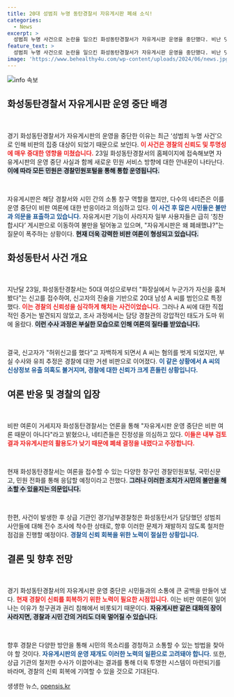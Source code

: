 ```yaml
---
title: 20대 성범죄 누명 동탄경찰서 자유게시판 폐쇄 소식!
categories:
  - News
excerpt: >
  성범죄 누명 사건으로 논란을 일으킨 화성동탄경찰서가 자유게시판 운영을 중단했다. 비난 댓글이 쇄도하는 상황에서, 경찰은 활용도 저조를 이유로 폐쇄했다고 밝혔으나 의구심은 여전히 가시지 않는다.
feature_text: >
  성범죄 누명 사건으로 논란을 일으킨 화성동탄경찰서가 자유게시판 운영을 중단했다. 비난 댓글이 쇄도하는 상황에서, 경찰은 활용도 저조를 이유로 폐쇄했다고 밝혔으나 의구심은 여전히 가시지 않는다.
image: 'https://www.behealthy4u.com/wp-content/uploads/2024/06/news.jpg'
---
```


<p><img src="https://www.behealthy4u.com/wp-content/uploads/2024/06/news.jpg" alt="info 속보" /></p>

<h2 data-ke-size="size26">화성동탄경찰서 자유게시판 운영 중단 배경</h2>

<p data-ke-size="size16">&nbsp;</p>

<p>경기 화성동탄경찰서가 자유게시판의 운영을 중단한 이유는 최근 ‘성범죄 누명 사건’으로 인해 비판의 집중 대상이 되었기 때문으로 보인다. <b><span style="color: #ee2323;">이 사건은 경찰의 신뢰도 및 투명성에 매우 중대한 영향을 미쳤습니다.</span></b> 23일 화성동탄경찰서의 홈페이지에 접속해보면 자유게시판의 운영 중단 사실과 함께 새로운 민원 서비스 방향에 대한 안내문이 나타난다. <b><span style="background-color: #21538527;">이에 따라 모든 민원은 경찰민원포털을 통해 통합 운영됩니다.</span></b> </p>

<p data-ke-size="size16">&nbsp;</p>

<p>자유게시판은 해당 경찰서와 시민 간의 소통 창구 역할을 했지만, 다수의 네티즌은 이를 운영 중단이 비판 여론에 대한 반응이라고 의심하고 있다. <b><span style="color: #1a5490;">이 사건 후 많은 시민들은 불만과 의문을 표출하고 있습니다.</span></b> 자유게시판 기능이 사라지자 일부 사용자들은 급히 ‘칭찬합시다’ 게시판으로 이동하여 불만을 털어놓고 있으며, "자유게시판은 왜 폐쇄했냐?"는 질문이 폭주하는 상황이다. <b><span style="background-color: #21538527;">현재 더욱 강력한 비판 여론이 형성되고 있습니다.</span></b> </p>

<h2 data-ke-size="size26">화성동탄서 사건 개요</h2>

<p data-ke-size="size16">&nbsp;</p>

<p>지난달 23일, 화성동탄경찰서는 50대 여성으로부터 "화장실에서 누군가가 자신을 훔쳐봤다"는 신고를 접수하여, 신고자의 진술을 기반으로 20대 남성 A 씨를 범인으로 특정했다. <b><span style="color: #ee2323;">이는 경찰의 신뢰성을 심각하게 해치는 사건이었습니다.</span></b> 그러나 A 씨에 대한 직접적인 증거는 발견되지 않았고, 조사 과정에서는 담당 경찰관의 강압적인 태도가 도마 위에 올랐다. <b><span style="background-color: #21538527;">이런 수사 과정은 부실한 모습으로 인해 여론의 질타를 받았습니다.</span></b> </p>

<p data-ke-size="size16">&nbsp;</p>

<p>결국, 신고자가 "허위신고를 했다"고 자백하게 되면서 A 씨는 혐의를 벗게 되었지만, 부실 수사와 유죄 추정은 경찰에 대한 거센 비판으로 이어졌다. <b><span style="color: #1a5490;">이 같은 상황에서 A 씨의 신상정보 유출 의혹도 불거지며, 경찰에 대한 신뢰가 크게 흔들린 상황입니다.</span></b> </p>

<h2 data-ke-size="size26">여론 반응 및 경찰의 입장</h2>

<p data-ke-size="size16">&nbsp;</p>

<p>비판 여론이 거세지자 화성동탄경찰서는 언론을 통해 "자유게시판 운영 중단은 비판 여론 때문이 아니다"라고 밝혔으나, 네티즌들은 진정성을 의심하고 있다. <b><span style="color: #ee2323;">이들은 내부 검토 결과 자유게시판의 활용도가 낮기 때문에 폐쇄 결정을 내렸다고 주장합니다.</span></b> </p>

<p data-ke-size="size16">&nbsp;</p>

<p>현재 화성동탄경찰서는 여론을 접수할 수 있는 다양한 창구인 경찰민원포털, 국민신문고, 민원 전화를 통해 응답할 예정이라고 전했다. <b><span style="background-color: #21538527;">그러나 이러한 조치가 시민의 불만을 해소할 수 있을지는 의문입니다.</span></b> </p>

<p data-ke-size="size16">&nbsp;</p>

<p>한편, 사건이 발생한 후 상급 기관인 경기남부경찰청은 화성동탄서가 담당했던 성범죄 사안들에 대해 전수 조사에 착수한 상태로, 향후 이러한 문제가 재발하지 않도록 철저한 점검을 진행할 예정이다. <b><span style="color: #1a5490;">경찰의 신뢰 회복을 위한 노력이 절실한 상황입니다.</span></b> </p>

<h2 data-ke-size="size26">결론 및 향후 전망</h2>

<p data-ke-size="size16">&nbsp;</p>

<p>경기 화성동탄경찰서의 자유게시판 운영 중단은 시민들과의 소통에 큰 공백을 만들어 냈다. <b><span style="color: #ee2323;">현재 경찰이 신뢰를 회복하기 위한 노력이 필요한 시점입니다.</span></b> 이는 비판 여론이 일어나는 이유가 청구권과 권리 침해에서 비롯되기 때문이다. <b><span style="background-color: #21538527;">자유게시판 같은 대화의 장이 사라지면, 경찰과 시민 간의 거리도 더욱 멀어질 수 있습니다.</span></b> </p>

<p data-ke-size="size16">&nbsp;</p>

<p>향후 경찰은 다양한 방안을 통해 시민의 목소리를 경청하고 소통할 수 있는 방법을 찾아야 할 것이다. <b><span style="color: #1a5490;">자유게시판의 운영 재개도 이러한 노력의 일환으로 고려돼야 합니다.</span></b> 또한, 상급 기관의 철저한 수사가 이끌어내는 결과를 통해 더욱 투명한 시스템이 마련되기를 바라며, 경찰의 신뢰 회복에 기여할 수 있을 것으로 기대된다.</p>
생생한 뉴스, <a href="https://opensis.kr" rel="dofollow">opensis.kr</a>


